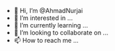 - 👋 Hi, I’m @AhmadNurjai
- 👀 I’m interested in ...
- 🌱 I’m currently learning ...
- 💞️ I’m looking to collaborate on ...
- 📫 How to reach me ...

<!---
AhmadNurjai/AhmadNurjai is a ✨ special ✨ repository because its `README.md` (this file) appears on your GitHub profile.
You can click the Preview link to take a look at your changes.
--->
